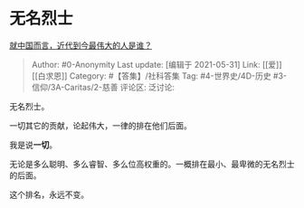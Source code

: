 # 无名烈士
[就中国而言，近代到今最伟大的人是谁？](https://www.zhihu.com/question/371931317/answer/1914364497)

> Author: #0-Anonymity
> Last update: [编辑于 2021-05-31]
> Link: [[爱]] [[白求恩]]
> Category: #【答集】/社科答集
> Tag: #4-世界史/4D-历史 #3-信仰/3A-Caritas/2-慈善
> 评论区:
> 泛讨论:

无名烈士。

一切其它的贡献，论起伟大，一律的排在他们后面。

我是说**一切**。

无论是多么聪明、多么睿智、多么位高权重的。一概排在最小、最卑微的无名烈士的后面。

这个排名，永远不变。
